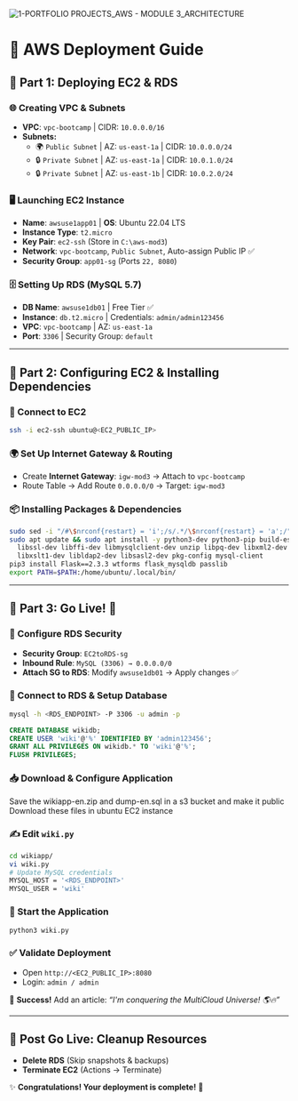 ![1-PORTFOLIO PROJECTS_AWS - MODULE 3_ARCHITECTURE](https://github.com/user-attachments/assets/2baccfc4-6683-49f6-88b9-51498c7d2c6b)

# 🚀 AWS Deployment Guide

## 📌 Part 1: Deploying EC2 & RDS

### 🌐 Creating VPC & Subnets
- **VPC**: `vpc-bootcamp` | CIDR: `10.0.0.0/16`
- **Subnets:**
  - 🌍 `Public Subnet` | AZ: `us-east-1a` | CIDR: `10.0.0.0/24`
  - 🔒 `Private Subnet` | AZ: `us-east-1a` | CIDR: `10.0.1.0/24`
  - 🔒 `Private Subnet` | AZ: `us-east-1b` | CIDR: `10.0.2.0/24`

### 🖥️ Launching EC2 Instance
- **Name**: `awsuse1app01` | **OS**: Ubuntu 22.04 LTS
- **Instance Type**: `t2.micro`
- **Key Pair**: `ec2-ssh` (Store in `C:\aws-mod3`)
- **Network**: `vpc-bootcamp`, `Public Subnet`, Auto-assign Public IP ✅
- **Security Group**: `app01-sg` (Ports `22, 8080`)

### 🗄️ Setting Up RDS (MySQL 5.7)
- **DB Name**: `awsuse1db01` | Free Tier ✅
- **Instance**: `db.t2.micro` | Credentials: `admin/admin123456`
- **VPC**: `vpc-bootcamp` | AZ: `us-east-1a`
- **Port**: `3306` | Security Group: `default`

---

## 📌 Part 2: Configuring EC2 & Installing Dependencies

### 🔗 Connect to EC2
```bash
ssh -i ec2-ssh ubuntu@<EC2_PUBLIC_IP>
```

### 🌍 Set Up Internet Gateway & Routing
- Create **Internet Gateway**: `igw-mod3` → Attach to `vpc-bootcamp`
- Route Table → Add Route `0.0.0.0/0` → Target: `igw-mod3`

### 📦 Installing Packages & Dependencies
```bash
sudo sed -i "/#\$nrconf{restart} = 'i';/s/.*/\$nrconf{restart} = 'a';/" /etc/needrestart/needrestart.conf
sudo apt update && sudo apt install -y python3-dev python3-pip build-essential \
  libssl-dev libffi-dev libmysqlclient-dev unzip libpq-dev libxml2-dev \
  libxslt1-dev libldap2-dev libsasl2-dev pkg-config mysql-client
pip3 install Flask==2.3.3 wtforms flask_mysqldb passlib
export PATH=$PATH:/home/ubuntu/.local/bin/
```

---

## 📌 Part 3: Go Live! 🚀

### 🔐 Configure RDS Security
- **Security Group**: `EC2toRDS-sg`
- **Inbound Rule**: `MySQL (3306) → 0.0.0.0/0`
- **Attach SG to RDS**: Modify `awsuse1db01` → Apply changes ✅

### 🔗 Connect to RDS & Setup Database
```bash
mysql -h <RDS_ENDPOINT> -P 3306 -u admin -p
```
```sql
CREATE DATABASE wikidb;
CREATE USER 'wiki'@'%' IDENTIFIED BY 'admin123456';
GRANT ALL PRIVILEGES ON wikidb.* TO 'wiki'@'%';
FLUSH PRIVILEGES;
```

### 📥 Download & Configure Application
Save the wikiapp-en.zip and dump-en.sql in a s3 bucket and make it public
Download these files in ubuntu EC2 instance

### ✍ Edit `wiki.py`
```bash
cd wikiapp/
vi wiki.py
# Update MySQL credentials
MYSQL_HOST = '<RDS_ENDPOINT>'
MYSQL_USER = 'wiki'
```

### 🚀 Start the Application
```bash
python3 wiki.py
```

### ✅ Validate Deployment
- Open `http://<EC2_PUBLIC_IP>:8080`
- Login: `admin / admin`

🎉 **Success!** Add an article:
_“I'm conquering the MultiCloud Universe! 🌎🔥”_

---

## 🛑 Post Go Live: Cleanup Resources
- **Delete RDS** (Skip snapshots & backups)
- **Terminate EC2** (Actions → Terminate)

✨ **Congratulations! Your deployment is complete!** 🚀


